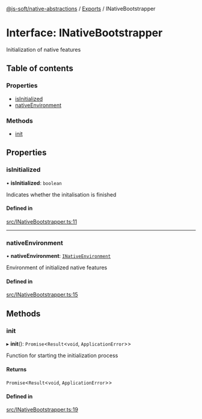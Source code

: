 [@js-soft/native-abstractions](../README.md) / [Exports](../modules.md) / INativeBootstrapper

# Interface: INativeBootstrapper

Initialization of native features

## Table of contents

### Properties

- [isInitialized](INativeBootstrapper.md#isinitialized)
- [nativeEnvironment](INativeBootstrapper.md#nativeenvironment)

### Methods

- [init](INativeBootstrapper.md#init)

## Properties

### isInitialized

• **isInitialized**: `boolean`

Indicates whether the initalisation is finished

#### Defined in

[src/INativeBootstrapper.ts:11](https://github.com/js-soft/ts-native-access/blob/b144064/packages/abstractions/src/INativeBootstrapper.ts#L11)

___

### nativeEnvironment

• **nativeEnvironment**: [`INativeEnvironment`](INativeEnvironment.md)

Environment of initialized native features

#### Defined in

[src/INativeBootstrapper.ts:15](https://github.com/js-soft/ts-native-access/blob/b144064/packages/abstractions/src/INativeBootstrapper.ts#L15)

## Methods

### init

▸ **init**(): `Promise`<`Result`<`void`, `ApplicationError`\>\>

Function for starting the initialization process

#### Returns

`Promise`<`Result`<`void`, `ApplicationError`\>\>

#### Defined in

[src/INativeBootstrapper.ts:19](https://github.com/js-soft/ts-native-access/blob/b144064/packages/abstractions/src/INativeBootstrapper.ts#L19)
